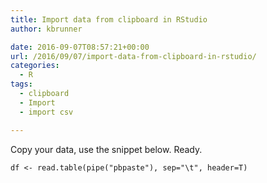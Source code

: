 ```yaml
---
title: Import data from clipboard in RStudio
author: kbrunner

date: 2016-09-07T08:57:21+00:00
url: /2016/09/07/import-data-from-clipboard-in-rstudio/
categories:
  - R
tags:
  - clipboard
  - Import
  - import csv

---
```

Copy your data, use the snippet below. Ready.

    df <- read.table(pipe("pbpaste"), sep="\t", header=T)
